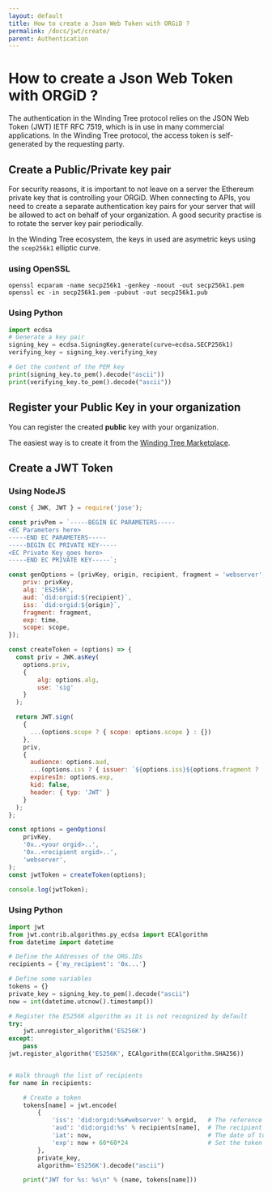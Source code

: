 ```yaml
---
layout: default
title: How to create a Json Web Token with ORGiD ?
permalink: /docs/jwt/create/
parent: Authentication
---
```


# How to create a Json Web Token with ORGiD ?

The authentication in the Winding Tree protocol relies on the JSON Web Token (JWT) IETF RFC 7519, which is in use in many commercial applications. In the Winding Tree protocol, the access token is self-generated by the requesting party.

## Create a Public/Private key pair

For security reasons, it is important to not leave on a server the Ethereum private key that is controlling your ORGiD. When connecting to APIs, you need to create a separate authentication key pairs for your server that will be allowed to act on behalf of your organization. A good security practise is to rotate the server key pair periodically.

In the Winding Tree ecosystem, the keys in used are asymetric keys using the `scep256k1` elliptic curve.

### using OpenSSL

```shell
openssl ecparam -name secp256k1 -genkey -noout -out secp256k1.pem
openssl ec -in secp256k1.pem -pubout -out secp256k1.pub
```

### Using Python

```python
import ecdsa
# Generate a key pair
signing_key = ecdsa.SigningKey.generate(curve=ecdsa.SECP256k1)
verifying_key = signing_key.verifying_key

# Get the content of the PEM key
print(signing_key.to_pem().decode("ascii"))
print(verifying_key.to_pem().decode("ascii"))
```

## Register your Public Key in your organization

You can register the created __public__ key with your organization.

The easiest way is to create it from the [Winding Tree Marketplace](https://marketplace.windingtree.com).

## Create a JWT Token

### Using NodeJS

```javascript
const { JWK, JWT } = require('jose');

const privPem = `-----BEGIN EC PARAMETERS-----
<EC Parameters here>
-----END EC PARAMETERS-----
-----BEGIN EC PRIVATE KEY-----
<EC Private Key goes here>
-----END EC PRIVATE KEY-----`;

const genOptions = (privKey, origin, recipient, fragment = 'webserver', time = '1 year', scope = undefined) => ({
    priv: privKey,
    alg: 'ES256K',
    aud: `did:orgid:${recipient}`,
    iss: `did:orgid:${origin}`,
    fragment: fragment,
    exp: time,
    scope: scope,
});

const createToken = (options) => {
  const priv = JWK.asKey(
    options.priv,
    {
        alg: options.alg,
        use: 'sig'
    }
  );

  return JWT.sign(
    {
      ...(options.scope ? { scope: options.scope } : {})
    },
    priv,
    {
      audience: options.aud,
      ...(options.iss ? { issuer: `${options.iss}${options.fragment ? '#' + options.fragment : ''}` } : {}),
      expiresIn: options.exp,
      kid: false,
      header: { typ: 'JWT' }
    }
  );
};

const options = genOptions(
    privKey,
    '0x..<your orgid>..',
    '0x..<recipient orgid>..',
    'webserver',
);
const jwtToken = createToken(options);

console.log(jwtToken);
```

### Using Python

```python
import jwt
from jwt.contrib.algorithms.py_ecdsa import ECAlgorithm
from datetime import datetime

# Define the Addresses of the ORG.IDs
recipients = {'my_recipient': '0x...'}

# Define some variables
tokens = {}
private_key = signing_key.to_pem().decode("ascii")
now = int(datetime.utcnow().timestamp())

# Register the ES256K algorithm as it is not recognized by default
try:
    jwt.unregister_algorithm('ES256K')
except:
    pass
jwt.register_algorithm('ES256K', ECAlgorithm(ECAlgorithm.SHA256))


# Walk through the list of recipients
for name in recipients:

    # Create a token
    tokens[name] = jwt.encode(
        {
            'iss': 'did:orgid:%s#webserver' % orgid,   # The reference of the Public Key
            'aud': 'did:orgid:%s' % recipients[name],  # The recipient of your token
            'iat': now,                                # The date of token issuance
            'exp': now + 60*60*24                      # Set the token to expire in 24h
        },
        private_key,
        algorithm='ES256K').decode("ascii")

    print("JWT for %s: %s\n" % (name, tokens[name]))
```
